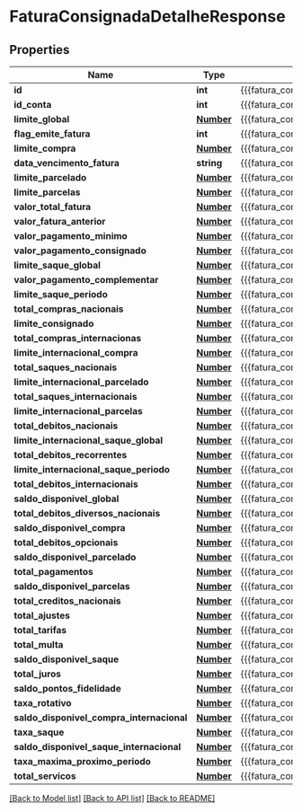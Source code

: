 # FaturaConsignadaDetalheResponse

## Properties
Name | Type | Description | Notes
------------ | ------------- | ------------- | -------------
**id** | **int** | {{{fatura_consignada_detalhe_response_id_value}}} | [optional] 
**id_conta** | **int** | {{{fatura_consignada_detalhe_response_id_conta_value}}} | [optional] 
**limite_global** | [**Number**](Number.md) | {{{fatura_consignada_detalhe_response_limite_global_value}}} | 
**flag_emite_fatura** | **int** | {{{fatura_consignada_detalhe_response_flag_emite_fatura_value}}} | [optional] 
**limite_compra** | [**Number**](Number.md) | {{{fatura_consignada_detalhe_response_limite_compra_value}}} | 
**data_vencimento_fatura** | **string** | {{{fatura_consignada_detalhe_response_data_vencimento_fatura_value}}} | [optional] 
**limite_parcelado** | [**Number**](Number.md) | {{{fatura_consignada_detalhe_response_limite_parcelado_value}}} | 
**limite_parcelas** | [**Number**](Number.md) | {{{fatura_consignada_detalhe_response_limite_parcelas_value}}} | 
**valor_total_fatura** | [**Number**](Number.md) | {{{fatura_consignada_detalhe_response_valor_total_fatura_value}}} | [optional] 
**valor_fatura_anterior** | [**Number**](Number.md) | {{{fatura_consignada_detalhe_response_valor_fatura_anterior_value}}} | [optional] 
**valor_pagamento_minimo** | [**Number**](Number.md) | {{{fatura_consignada_detalhe_response_valor_pagamento_minimo_value}}} | [optional] 
**valor_pagamento_consignado** | [**Number**](Number.md) | {{{fatura_consignada_detalhe_response_valor_pagamento_consignado_value}}} | [optional] 
**limite_saque_global** | [**Number**](Number.md) | {{{fatura_consignada_detalhe_response_limite_saque_global_value}}} | 
**valor_pagamento_complementar** | [**Number**](Number.md) | {{{fatura_consignada_detalhe_response_valor_pagamento_complementar_value}}} | [optional] 
**limite_saque_periodo** | [**Number**](Number.md) | {{{fatura_consignada_detalhe_response_limite_saque_periodo_value}}} | 
**total_compras_nacionais** | [**Number**](Number.md) | {{{fatura_consignada_detalhe_response_total_compras_nacionais_value}}} | [optional] 
**limite_consignado** | [**Number**](Number.md) | {{{fatura_consignada_detalhe_response_limite_consignado_value}}} | 
**total_compras_internacionas** | [**Number**](Number.md) | {{{fatura_consignada_detalhe_response_total_compras_internacionas_value}}} | [optional] 
**limite_internacional_compra** | [**Number**](Number.md) | {{{fatura_consignada_detalhe_response_limite_internacional_compra_value}}} | 
**total_saques_nacionais** | [**Number**](Number.md) | {{{fatura_consignada_detalhe_response_total_saques_nacionais_value}}} | [optional] 
**limite_internacional_parcelado** | [**Number**](Number.md) | {{{fatura_consignada_detalhe_response_limite_internacional_parcelado_value}}} | 
**total_saques_internacionais** | [**Number**](Number.md) | {{{fatura_consignada_detalhe_response_total_saques_internacionais_value}}} | [optional] 
**limite_internacional_parcelas** | [**Number**](Number.md) | {{{fatura_consignada_detalhe_response_limite_internacional_parcelas_value}}} | 
**total_debitos_nacionais** | [**Number**](Number.md) | {{{fatura_consignada_detalhe_response_total_debitos_nacionais_value}}} | [optional] 
**limite_internacional_saque_global** | [**Number**](Number.md) | {{{fatura_consignada_detalhe_response_limite_internacional_saque_global_value}}} | 
**total_debitos_recorrentes** | [**Number**](Number.md) | {{{fatura_consignada_detalhe_response_total_debitos_recorrentes_value}}} | [optional] 
**limite_internacional_saque_periodo** | [**Number**](Number.md) | {{{fatura_consignada_detalhe_response_limite_internacional_saque_periodo_value}}} | 
**total_debitos_internacionais** | [**Number**](Number.md) | {{{fatura_consignada_detalhe_response_total_debitos_internacionais_value}}} | [optional] 
**saldo_disponivel_global** | [**Number**](Number.md) | {{{fatura_consignada_detalhe_response_saldo_disponivel_global_value}}} | 
**total_debitos_diversos_nacionais** | [**Number**](Number.md) | {{{fatura_consignada_detalhe_response_total_debitos_diversos_nacionais_value}}} | [optional] 
**saldo_disponivel_compra** | [**Number**](Number.md) | {{{fatura_consignada_detalhe_response_saldo_disponivel_compra_value}}} | 
**total_debitos_opcionais** | [**Number**](Number.md) | {{{fatura_consignada_detalhe_response_total_debitos_opcionais_value}}} | [optional] 
**saldo_disponivel_parcelado** | [**Number**](Number.md) | {{{fatura_consignada_detalhe_response_saldo_disponivel_parcelado_value}}} | 
**total_pagamentos** | [**Number**](Number.md) | {{{fatura_consignada_detalhe_response_total_pagamentos_value}}} | [optional] 
**saldo_disponivel_parcelas** | [**Number**](Number.md) | {{{fatura_consignada_detalhe_response_saldo_disponivel_parcelas_value}}} | 
**total_creditos_nacionais** | [**Number**](Number.md) | {{{fatura_consignada_detalhe_response_total_creditos_nacionais_value}}} | [optional] 
**total_ajustes** | [**Number**](Number.md) | {{{fatura_consignada_detalhe_response_total_ajustes_value}}} | [optional] 
**total_tarifas** | [**Number**](Number.md) | {{{fatura_consignada_detalhe_response_total_tarifas_value}}} | [optional] 
**total_multa** | [**Number**](Number.md) | {{{fatura_consignada_detalhe_response_total_multa_value}}} | [optional] 
**saldo_disponivel_saque** | [**Number**](Number.md) | {{{fatura_consignada_detalhe_response_saldo_disponivel_saque_value}}} | 
**total_juros** | [**Number**](Number.md) | {{{fatura_consignada_detalhe_response_total_juros_value}}} | [optional] 
**saldo_pontos_fidelidade** | [**Number**](Number.md) | {{{fatura_consignada_detalhe_response_saldo_pontos_fidelidade_value}}} | 
**taxa_rotativo** | [**Number**](Number.md) | {{{fatura_consignada_detalhe_response_taxa_rotativo_value}}} | [optional] 
**saldo_disponivel_compra_internacional** | [**Number**](Number.md) | {{{fatura_consignada_detalhe_response_saldo_disponivel_compra_internacional_value}}} | 
**taxa_saque** | [**Number**](Number.md) | {{{fatura_consignada_detalhe_response_taxa_saque_value}}} | [optional] 
**saldo_disponivel_saque_internacional** | [**Number**](Number.md) | {{{fatura_consignada_detalhe_response_saldo_disponivel_saque_internacional_value}}} | 
**taxa_maxima_proximo_periodo** | [**Number**](Number.md) | {{{fatura_consignada_detalhe_response_taxa_maxima_proximo_periodo_value}}} | [optional] 
**total_servicos** | [**Number**](Number.md) | {{{fatura_consignada_detalhe_response_total_servicos_value}}} | 

[[Back to Model list]](../README.md#documentation-for-models) [[Back to API list]](../README.md#documentation-for-api-endpoints) [[Back to README]](../README.md)


